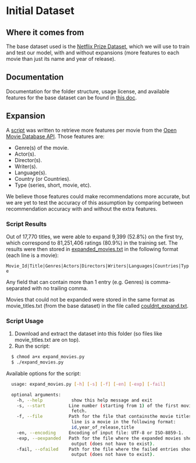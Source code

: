 # Initial Dataset

## Where it comes from
The base dataset used is the [Netflix Prize Dataset](http://academictorrents.com/details/9b13183dc4d60676b773c9e2cd6de5e5542cee9a), which we will use to train and test our model, with and without expansions (more features to each movie than just its name and year of release).

## Documentation
Documentation for the folder structure, usage license, and available features for the base dataset can be found in [this doc](https://drive.google.com/open?id=1Y8-AS24vKaMuszutCyM-rZ_IFINn1nNkTlU1zmUp3ng).

## Expansion
A [script](expand_movies.py) was written to retrieve more features per movie from the [Open Movie Database API](http://omdbapi.com). Those features are:
  - Genre(s) of the movie.
  - Actor(s).
  - Director(s).
  - Writer(s).
  - Language(s).
  - Country (or Countries).
  - Type (series, short, movie, etc).
  
We believe those features could make recommendations more accurate, but we are yet to test the accuracy of this assumption by comparing between recommendation accuracy with and without the extra features.

### Script Results
Out of 17,770 titles, we were able to expand 9,399 (52.8%) on the first try, which correspond to 81,251,406 ratings (80.9%) in the training set. The results were then stored in [expanded_movies.txt](expanded_movies.txt) in the following format (each line is a movie):

  ```Movie_Id|Title|Genres|Actors|Directors|Writers|Languages|Countries|Type```

Any field that can contain more than 1 entry (e.g. Genres) is comma-separated with no trailing comma.

Movies that could not be expanded were stored in the same format as movie_titles.txt (from the base dataset) in the file called [couldnt_expand.txt](couldnt_expand.txt).

### Script Usage
1. Download and extract the dataset into this folder (so files like movie_titles.txt are on top).
2. Run the script:

  ```bash
    $ chmod a+x expand_movies.py
    $ ./expand_movies.py
  ```
  Available options for the script:
  
  ```bash
    usage: expand_movies.py [-h] [-s] [-f] [-en] [-exp] [-fail]

    optional arguments:
      -h, --help           show this help message and exit
      -s, --start         Line number (starting from 1) of the first movie to
                           fetch.
      -f, --file          Path for the file that containsthe movie titles (every
                           line is a movie in the following format:
                           id,year_of_release,title
      -en, --encoding     Encoding of input file: UTF-8 or ISO-8859-1.
      -exp, --oexpanded   Path for the file where the expanded movies should be
                           output (does not have to exist).
      -fail, --ofailed    Path for the file where the failed entries should be
                           output (does not have to exist).
   ```

